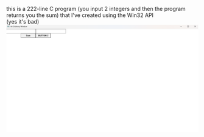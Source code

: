 this is a 222-line C program (you input 2 integers and then the program returns you the sum) that I've created using the Win32 API\
(yes it's bad)\
![alt preview](https://raw.githubusercontent.com/114bft68/C-Win32API-add-up-2-integers/refs/heads/main/preview.png)
